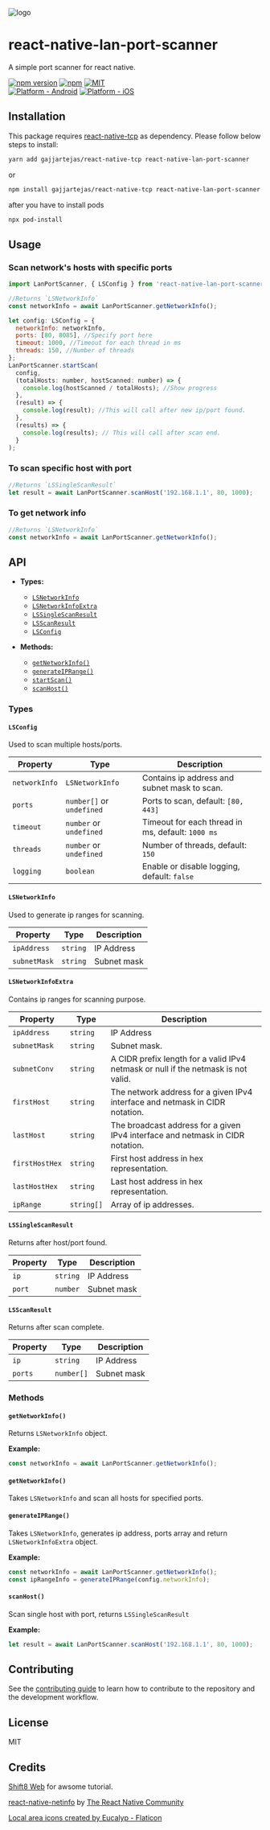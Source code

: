 ![logo](docs/logo.png 'react-native-lan-port-scanner')

# react-native-lan-port-scanner

A simple port scanner for react native.

[![npm version](https://badge.fury.io/js/react-native-lan-port-scanner.svg)](https://www.npmjs.org/package/react-native-lan-port-scanner)
[![npm](https://img.shields.io/npm/dt/react-native-lan-port-scanner.svg)](https://www.npmjs.org/package/react-native-lan-port-scanner)
[![MIT](https://img.shields.io/dub/l/vibe-d.svg)](https://opensource.org/licenses/MIT)
<br>
[![Platform - Android](https://img.shields.io/badge/platform-Android-3ddc84.svg?style=flat&logo=android)](https://www.android.com)
[![Platform - iOS](https://img.shields.io/badge/platform-iOS-000.svg?style=flat&logo=apple)](https://developer.apple.com/ios)

## Installation

This package requires [react-native-tcp](https://github.com/gajjartejas/react-native-tcp) as dependency. Please follow below steps to install:

```sh
yarn add gajjartejas/react-native-tcp react-native-lan-port-scanner
```

or

```sh
npm install gajjartejas/react-native-tcp react-native-lan-port-scanner
```

after you have to install pods

```sh
npx pod-install
```

## Usage

### Scan network's hosts with specific ports

```js
import LanPortScanner, { LSConfig } from 'react-native-lan-port-scanner';

//Returns `LSNetworkInfo`
const networkInfo = await LanPortScanner.getNetworkInfo();

let config: LSConfig = {
  networkInfo: networkInfo,
  ports: [80, 8085], //Specify port here
  timeout: 1000, //Timeout for each thread in ms
  threads: 150, //Number of threads
};
LanPortScanner.startScan(
  config,
  (totalHosts: number, hostScanned: number) => {
    console.log(hostScanned / totalHosts); //Show progress
  },
  (result) => {
    console.log(result); //This will call after new ip/port found.
  },
  (results) => {
    console.log(results); // This will call after scan end.
  }
);
```

### To scan specific host with port

```js
//Returns `LSSingleScanResult`
let result = await LanPortScanner.scanHost('192.168.1.1', 80, 1000);
```

### To get network info

```js
//Returns `LSNetworkInfo`
const networkInfo = await LanPortScanner.getNetworkInfo();
```

## API

- **Types:**

  - [`LSNetworkInfo`](#lsnetworkinfo)
  - [`LSNetworkInfoExtra`](#lsnetworkinfoextra)
  - [`LSSingleScanResult`](#lssinglescanresult)
  - [`LSScanResult`](#lsscanresult)
  - [`LSConfig`](#lsconfig)

- **Methods:**
  - [`getNetworkInfo()`](#getnetworkinfo)
  - [`generateIPRange()`](#generateiprange)
  - [`startScan()`](#startscan)
  - [`scanHost()`](#scanhost)

### Types

#### `LSConfig`

Used to scan multiple hosts/ports.

| Property      | Type                      | Description                                       |
| ------------- | ------------------------- | ------------------------------------------------- |
| `networkInfo` | `LSNetworkInfo`           | Contains ip address and subnet mask to scan.      |
| `ports`       | `number[]` or `undefined` | Ports to scan, default: `[80, 443]`               |
| `timeout`     | `number` or `undefined`   | Timeout for each thread in ms, default: `1000 ms` |
| `threads`     | `number` or `undefined`   | Number of threads, default: `150`                 |
| `logging`     | `boolean`                 | Enable or disable logging, default: `false`       |

#### `LSNetworkInfo`

Used to generate ip ranges for scanning.

| Property     | Type     | Description |
| ------------ | -------- | ----------- |
| `ipAddress`  | `string` | IP Address  |
| `subnetMask` | `string` | Subnet mask |

#### `LSNetworkInfoExtra`

Contains ip ranges for scanning purpose.

| Property       | Type       | Description                                                                        |
| -------------- | ---------- | ---------------------------------------------------------------------------------- |
| `ipAddress`    | `string`   | IP Address                                                                         |
| `subnetMask`   | `string`   | Subnet mask.                                                                       |
| `subnetConv`   | `string`   | A CIDR prefix length for a valid IPv4 netmask or null if the netmask is not valid. |
| `firstHost`    | `string`   | The network address for a given IPv4 interface and netmask in CIDR notation.       |
| `lastHost `    | `string`   | The broadcast address for a given IPv4 interface and netmask in CIDR notation.     |
| `firstHostHex` | `string`   | First host address in hex representation.                                          |
| `lastHostHex`  | `string`   | Last host address in hex representation.                                           |
| `ipRange`      | `string[]` | Array of ip addresses.                                                             |

#### `LSSingleScanResult`

Returns after host/port found.

| Property | Type     | Description |
| -------- | -------- | ----------- |
| `ip`     | `string` | IP Address  |
| `port`   | `number` | Subnet mask |

#### `LSScanResult`

Returns after scan complete.

| Property | Type       | Description |
| -------- | ---------- | ----------- |
| `ip`     | `string`   | IP Address  |
| `ports`  | `number[]` | Subnet mask |

### Methods

#### `getNetworkInfo()`

Returns `LSNetworkInfo` object.

**Example:**

```javascript
const networkInfo = await LanPortScanner.getNetworkInfo();
```

#### `getNetworkInfo()`

Takes `LSNetworkInfo` and scan all hosts for specified ports.

#### `generateIPRange()`

Takes `LSNetworkInfo`, generates ip address, ports array and return `LSNetworkInfoExtra` object.

**Example:**

```javascript
const networkInfo = await LanPortScanner.getNetworkInfo();
const ipRangeInfo = generateIPRange(config.networkInfo);
```

#### `scanHost()`

Scan single host with port, returns `LSSingleScanResult`

**Example:**

```javascript
let result = await LanPortScanner.scanHost('192.168.1.1', 80, 1000);
```

## Contributing

See the [contributing guide](CONTRIBUTING.md) to learn how to contribute to the repository and the development workflow.

## License

MIT

## Credits

[Shift8 Web](https://shift8web.ca/2019/03/how-to-build-a-port-scanner-with-javascript-using-react-native/) for awsome tutorial.

[react-native-netinfo](https://github.com/react-native-netinfo/react-native-netinfo) by [The React Native Community
](https://reactnative.dev/help)

<a href="https://www.flaticon.com/free-icons/local-area" title="local area icons">Local area icons created by Eucalyp - Flaticon</a>
